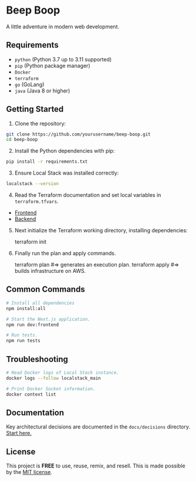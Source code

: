 # Beep Boop

A little adventure in modern web development.

## Requirements

* `python` (Python 3.7 up to 3.11 supported)
* `pip` (Python package manager)
* `Docker`
* `terraform`
* `go` (GoLang)
* `java` (Java 8 or higher)

## Getting Started

1. Clone the repository:

```bash
git clone https://github.com/yourusername/beep-boop.git
cd beep-boop
```

2. Install the Python dependencies with pip:

```bash
pip install -r requirements.txt
```

3. Ensure Local Stack was installed correctly:

```bash
localstack --version
```

4. Read the Terraform documentation and set local variables in `terraform.tfvars`.

- [Frontend](/frontend/README.md)
- [Backend](/backend/README.md)

5. Next initialize the Terraform working directory, installing dependencies:

    terraform init

6. Finally run the plan and apply commands.
    
    terraform plan    #=> generates an execution plan.
    terraform apply   #=> builds infrastructure on AWS.

## Common Commands

```bash
# Install all dependencies
npm install:all

# Start the Next.js application.
npm run dev:frontend

# Run tests.
npm run tests
```

## Troubleshooting

```bash
# Read Docker logs of Local Stack instance.
docker logs --follow localstack_main

# Print Docker Socket information.
docker context list
```

## Documentation

Key architectural decisions are documented in the `docs/decisions` directory.
[Start here.](docs/decisions/00-record-architecture-decisions.md)

## License

This project is __FREE__ to use, reuse, remix, and resell.
This is made possible by the [MIT license](/LICENSE).

